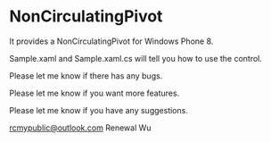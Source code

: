 NonCirculatingPivot
==================

It provides a NonCirculatingPivot for Windows Phone 8.

Sample.xaml and Sample.xaml.cs will tell you how to use the control.

Please let me know if there has any bugs.

Please let me know if you want more features.

Please let me know if you have any suggestions.


rcmypublic@outlook.com
Renewal Wu
